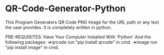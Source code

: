 # QR-Code-Generator-Python
This Program Generators QR Code PNG Image for the URL path or any text the user provides.
It is completely written in python.



PRE-REQUISITES:
Have Your Computer Installed With 'Python' And the following packages:
 =>qrcode
      run "pip install qrcode" in cmd.
 =>image
      run "pip install image" in cmd.
